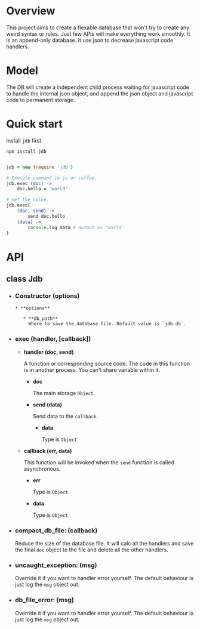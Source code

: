 # Overview

This project aims to create a flexable database that won't try to create any weird syntax or rules.
Just few APIs will make everything work smoothly. It is an append-only database.
It use json to decrease javascript code handlers.


# Model

The DB will create a independent child process waiting for javascript code to handle the internal json
object, and append the json object and javascript code to permanent storage.

# Quick start

Install `jdb` first.

    npm install jdb

```coffeescript

jdb = new (require 'jdb')

# Execute command in js or coffee.
jdb.exec (doc) ->
    doc.hello = 'world'

# Get the value.
jdb.exec(
    (doc, send) ->
        send doc.hello
    (data) ->
        console.log data # output >> "world"
)

```

# API

## class Jdb

* ### Constructor (options)

      * **options**

         * **db_path**
           Where to save the database file. Default value is `jdb.db`.

* ### exec (handler, [callback])

  * **handler (doc, send)**

    A function or corresponding source code.
    The code in this function is in another process.
    You can't share variable within it.

      * **doc**

        The main storage `Object`.

      * **send (data)**

        Send data to the `callback`.

         * **data**

           Type is `Object`

  * **callback (err, data)**

    This function will be invoked when the `send` function is called asynchronous.

      * **err**

        Type is `Object`.

      * **data**

        Type is `Object`.



* ### compact_db_file: (callback)

  Reduce the size of the database file. It will calc all the handlers and save the final `doc` object to the file and delete all the other handlers.

* ### uncaught_exception: (msg)
  Override it if you want to handler error yourself. The default behaviour is just log the `msg` object out.

* ### db_file_error: (msg)
  Override it if you want to handler error yourself. The default behaviour is just log the `msg` object out.
